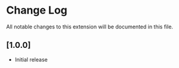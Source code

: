 # Change Log

All notable changes to this extension will be documented in this file.

## [1.0.0]

- Initial release